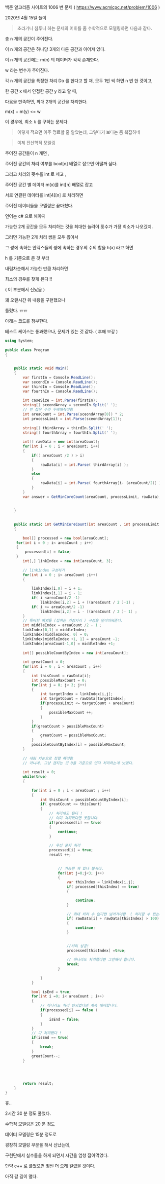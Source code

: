 백준 알고리즘 사이트의 1006 번 문제
( https://www.acmicpc.net/problem/1006 )

2020년 4월 15일 풀이

> 초라기니 침투니 하는 문제의 어휘를 좀 수학적으로 모델링하면 다음과 같다.



총 n 개의 공간이 주어진다.

이 n 개의 공간은 하나당 3개의 다른 공간과 이어져 있다. 

이 n 개의 공간에는 m(n) 의 데이터가 각각 존재한다.


w 라는 변수가 주어진다.

각 n 개의 공간을 특정한 처리 Do 를 한다고 할 때, 모두 1번 씩 하면 n 번 한 것이고,

한 공간 x 에서 인접한 공간 y 라고 할 때,

다음을 만족하면, 최대 2개의 공간을 처리한다.

m(x) + m(y) <= w

이 경우에, 최소 k 를 구하는 문제다.




> 이렇게 적으면 아주 명료할 줄 알았는데, 그렇다기 보다는 좀 복잡하네

> 이제 전산학적 모델링

주어진 공간들이 n 개면 ,

주어진 공간의 처리 여부를 bool[n] 배열로 잡으면 어떨까 싶다.

그리고 처리의 횟수를 int 로 세고 ,

주어진 공간 별 데이터 m(x)를 int[n] 배열로 잡고

서로 연결된 데이터를 int[4][n] 로 처리하면

주어진 데이터들을 모델링은 끝마쳤다.

언어는 c# 으로 해야지



가능한 2개 공간을 모두 처리하는 것을 최대한 늘려야 횟수가 가장 최소가 나오겠지.

그러면 가능한 2개 처리 쌍을 모두 뽑아서

그 쌍에 속하는 인덱스들의 쌍에 속하는 경우의 수의 합을 h(x) 라고 하면

h 를 기준으로 큰 것 부터

내림차순해서 가능한 만큼 처리하면

최소의 경우를 찾게 된다 !!

( 이 부분에서 신났음 )


꽤 오랜시간 위 내용을 구현했으나 

틀렸다. ㅠㅠ

아래는 코드를 첨부한다.

테스트 케이스는 통과했으나, 문제가 있는 것 같다. ( 후에 보강 )

``` csharp
using System;
					
public class Program
{
	
	
	public static void Main()
	{		
		var firstIn = Console.ReadLine();
		var secondIn = Console.ReadLine();
		var thirdIn = Console.ReadLine();
		var fourthIn = Console.ReadLine();
		
		int caseSize = int.Parse(firstIn);
		string[] sceondArray = secondIn.Split(' ');
		// 반 접은 수라 두배해줘야함 
		int areaCount = int.Parse(sceondArray[0]) * 2;
		int processLimit = int.Parse(sceondArray[1]);
		
		string[] thirdArray = thirdIn.Split(' ');
		string[] fourthArray = fourthIn.Split(' ');
		
		int[] rawData = new int[areaCount];
		for(int i = 0 ; i < areaCount; i++)
		{
			if(( areaCount /2 ) > i)
			{
				rawData[i] = int.Parse( thirdArray[i] );
			}
			else
			{
				rawData[i] = int.Parse( fourthArray[i- (areaCount/2)] );
			}
		}
		var answer = GetMinCoreCount(areaCount, processLimit, rawData);
		
		
	}
	
	
	public static int GetMinCoreCount(int areaCount , int processLimit , int[] rawData)
	{
		
		bool[] processed = new bool[areaCount];
	 for(int i = 0 ; i< areaCount ; i++)
	 {
		 processed[i] = false;
	 }
		int[,] linkIndex = new int[areaCount, 3];
		
		// linkIndex 구성하기 
		for(int i = 0 ; i< areaCount ;i++)
		{
			
			linkIndex[i,0] = i + 1;  
			linkIndex[i,1] = i - 1;
			if( i <areaCount/2 -1)
				linkIndex[i,2] = i + ((areaCount / 2 )-1) ;
			if( i >= areaCount/2 -1)
				linkIndex[i,2] = i - ((areaCount / 2 )- 1) ;
		}
		// 특이한 예외들 (접히는 가장자리 ) 구성을 덮어씌워준다.
		int middleIndex = areaCount /2 - 1 ;
		linkIndex[0,1] = middleIndex;
		linkIndex[middleIndex, 0] = 0;
		linkIndex[middleIndex +1, 1] = areaCount -1;
		linkIndex[areaCount-1,0] = middleIndex +1;
		
		int[] possibleCountByIndex = new int[areaCount];
		
		int greatCount = 0;
		for(int i = 0 ; i < areaCount ; i++)
		{
			int thisCount = rawData[i];
			int possibleMaxCount = 0;
			for(int j = 0; j< 3; j++)
			{
				int targetIndex = linkIndex[i,j];
				int targetCount = rawData[targetIndex];
				if(processLimit <= targetCount + areaCount)
				{
					possibleMaxCount ++;
				}
			}
			if(greatCount > possibleMaxCount)
			{
				greatCount = possibleMaxCount; 
			}
			possibleCountByIndex[i] = possibleMaxCount;
		}
		
		// 내림 차순으로 정렬 해야함
		// 아니네, 그냥 겹치는 것 0을 기준으로 먼저 처리하는게 낫겠다. 
		
		int result = 0;
		while(true)
		{
			
			for(int i = 0 ; i < areaCount ; i++)
			{
				int thisCount = possibleCountByIndex[i];
				if( greatCount <= thisCount)
				{
					// 처리해도 된다 ! 
					// 이미 처리했다면 못합니다. 
					if(processed[i] == true)
					{
						continue;
					}
					
					// 우선 혼자 처리 
					processed[i] = true;
					result ++;
					
					
						// 가능한 게 있나 봅시다. 
						for(int j=0;j<3; j++)
						{
							var thisIndex = linkIndex[i,j];
							if( processed[thisIndex] == true)
							{

								continue;
							}
							
							// 최대 처리 수 없다면 넘어가야함  ( 처리할 수 있는지 )
							if( rawData[i] + rawData[thisIndex] > 100)
							{
								continue;
							}
							

							//처리 성공!
							processed[thisIndex] =true;
							
							// 하나라도 처리했다면 그만해야 합니다. 
							break;
						}
					
				}
			}
			
			bool isEnd = true; 
			for(int i =0; i< areaCount ; i++)
			{
				// 하나라도 처리 안되었다면 계속 해야합니다. 
				if(processed[i] == false )
				{
					isEnd = false;
				}
			}
			// 다 처리했다 !
			if(isEnd == true)
			{
				break; 
			}
			greatCount--;
		}
		
		
		
		
		return result; 
	}
}
```

휴..

2시간 30 분 정도 풀었다.

수학적 모델링은 20 분 정도

데이터 모델링은 15분 정도로

굉장히 모델링 부분을 해서 신났는데,

구현단에서 실수들을 하게 되면서 시간을 엄청 잡아먹었다.

만약 c++ 로 풀었으면 훨씬 더 오래 걸렸을 것이다.

아직 갈 길이 멀다.

